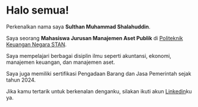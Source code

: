 # Halo semua! 

Perkenalkan nama saya **Sulthan Muhammad Shalahuddin**.<br>

Saya seorang **Mahasiswa Jurusan Manajemen Aset Publik** di [Politeknik Keuangan Negara STAN](https://pknstan.ac.id/).<br>

Saya mempelajari berbagai disiplin ilmu seperti akuntansi, ekonomi, manajemen keuangan, dan manajemen aset.<br>

Saya juga memiliki sertifikasi Pengadaan Barang dan Jasa Pemerintah sejak tahun 2024.<br>

Jika kamu tertarik untuk berkenalan denganku, silakan ikuti akun [Linkedin](https://www.linkedin.com/in/sulthan-shalahuddin/)ku ya.
